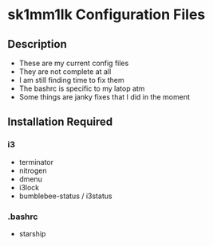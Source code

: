 # sk1mm1lk Configuration Files

## Description
- These are my current config files
- They are not complete at all
- I am still finding time to fix them
- The bashrc is specific to my latop atm
- Some things are janky fixes that I did in the moment

## Installation Required
### i3
- terminator
- nitrogen
- dmenu
- i3lock
- bumblebee-status / i3status

### .bashrc
- starship

